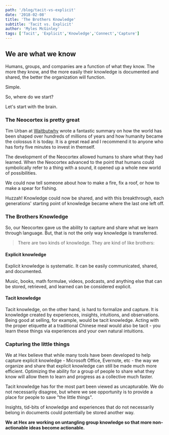 ```yaml
---
path: '/blog/tacit-vs-explicit'
date: '2018-02-08'
title: 'The Brothers Knowledge'
subtitle: 'Tacit vs. Explicit'
author: 'Myles McGinley'
tags: ['Tacit', 'Explicit','Knowledge','Connect','Capture']
---
```


## We are what we know

Humans, groups, and companies are a function of what they know. The more they know, and the more easily their knowledge is documented and shared, the better the organization will function.

Simple. 

So, where do we start?

Let's start with the brain.

### The Neocortex is pretty great 

Tim Urban at [Waitbutwhy](https://waitbutwhy.com/2017/04/neuralink.html) wrote a fantastic summary on how the world has been shaped over hundreds of millions of years and how humanity became the colossus it is today. It is a great read and I recommend it to anyone who has forty five minutes to invest in themself.

The development of the Neocortex allowed humans to share what they had learned. When the Neocortex advanced to the point that humans could symbolically refer to a thing with a sound, it opened up a whole new world of possibilities.

We could now tell someone about how to make a fire, fix a roof, or how to make a spear for fishing.

Huzzah! Knowledge could now be shared, and with this breakthrough, each generations' starting point of knowledge became where the last one left off. 

### The Brothers Knowledge

So, our Neocortex gave us the ability to capture and share what we learn through language. But, that is not the only way knowledge is transferred.

> There are two kinds of knowledge. They are kind of like brothers:

#### Explicit knowledge

Explicit knowledge is systematic. It can be easily communicated, shared, and documented.

Music, books, math formulae, videos, podcasts, and anything else that can be stored, retrieved, and learned can be considered explicit.

#### Tacit knowledge

Tacit knowledge, on the other hand, is hard to formalize and capture. It is knowledge created by experiences, insights, intuitions, and observations. Being good at selling, for example, would be tacit knowledge. Acting with the proper etiquette at a traditional Chinese meal would also be tacit - you learn these things via experiences and your own natural intuitions.

### Capturing the little things

We at Hex believe that while many tools have been developed to help capture explicit knowledge - Microsoft Office, Evernote, etc - the way we organize and share that explicit knowledge can still be made much more efficient. Optimizing the ability for a group of people to share what they know will allow them to learn and progress as a collective much faster.

Tacit knowledge has for the most part been viewed as uncapturable. We do not necessarily disagree, but where we see opportunity is to provide a place for people to save "the little things".

Insights, tid-bits of knowledge and experiences that do not necessarily belong in documents could potentially be stored another way. 

**We at Hex are working on untangling group knowledge so that more non-actionable ideas become actionable.** 
